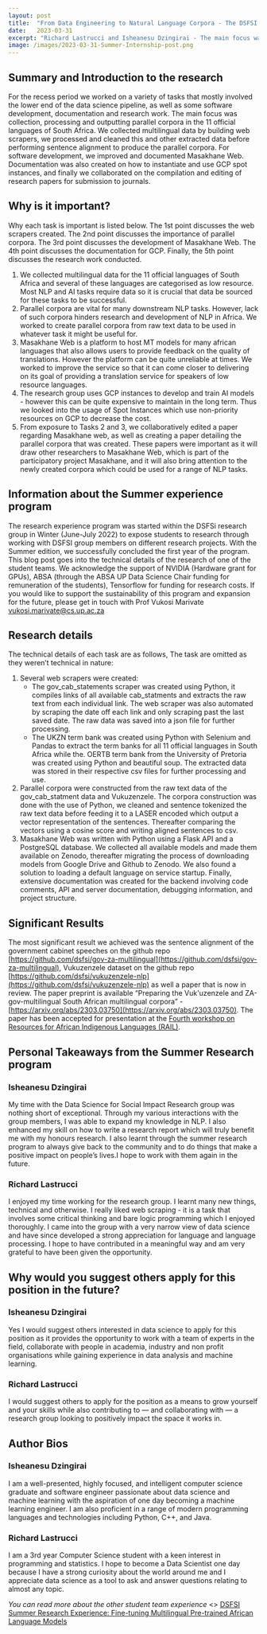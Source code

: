 ```yaml
---
layout: post
title:  "From Data Engineering to Natural Language Corpora - The DSFSI 2022/2023 Summer Internship"
date:   2023-03-31
excerpt: "Richard Lastrucci and Isheanesu Dzingirai - The main focus was collection, processing and creation of parallel corpora in the 11 official languages of South Africa. We collected multilingual data by building web scrapers, we processed and cleaned this and other extracted data before performing sentence alignment to produce the parallel corpora. We also improved and documented Masakhane Web."
image: /images/2023-03-31-Summer-Internship-post.png
---
```


## Summary and Introduction to the research

For the recess period we worked on a variety of tasks that mostly involved the lower end of the data science pipeline, as well as some software development, documentation and research work. The main focus was collection, processing and outputting parallel corpora in the 11 official languages of South Africa. We collected multilingual data by building web scrapers, we processed and cleaned this and other extracted data before performing sentence alignment to produce the parallel corpora. For software development, we improved and documented Masakhane Web. Documentation was also created on how to instantiate and use GCP spot instances, and finally we collaborated on the compilation and editing of research papers for submission to journals.

## Why is it important?

Why each task is important is listed below.  The 1st point discusses the web scrapers created. The 2nd point discusses the importance of parallel corpora. The 3rd point discusses the development of Masakhane Web. The 4th point discusses the documentation for GCP.  Finally, the 5th point discusses the research work conducted.

1. We collected multilingual data for the 11 official languages of South Africa and several of these languages are categorised as low resource. Most NLP and AI tasks require data so it is crucial that data be sourced for these tasks to be successful.
2. Parallel corpora are vital for many downstream NLP tasks. However, lack of such corpora hinders research and development of NLP in Africa. We worked to create parallel corpora from raw text data to be used in whatever task it might be useful for.
3. Masakhane Web is a platform to host MT models for many african languages that also allows users to provide feedback on the quality of translations. However the platform can be quite unreliable at times. We worked to improve the service so that it can come closer to delivering on its goal of providing a translation service for speakers of low resource languages.
4. The research group uses GCP instances to develop and train AI models - however this can be quite expensive to maintain in the long term. Thus we looked into the usage of Spot Instances which use non-priority resources on GCP to decrease the cost.
5. From exposure to Tasks 2 and 3, we collaboratively edited a paper regarding Masakhane web, as well as creating a paper detailing the parallel corpora that was created. These papers were important as it will draw other researchers to Masakhane Web, which is part of the participatory project Masakhane, and it will also bring attention to the newly created corpora which could be used for a range of NLP tasks.

## Information about the Summer experience program

The research experience program was started within the DSFSi research group in Winter (June-July 2022) to expose students to research through working with DSFSI group members on different research projects. With the Summer edition, we successfully concluded the first year of the program. This blog post goes into the technical details of the research of one of the student teams. We acknowledge the support of NVIDIA (Hardware grant for GPUs), ABSA (through the ABSA UP Data Science Chair funding for remuneration of the students), Tensorflow for funding for research costs. If you would like to support the sustainability of this program and expansion for the future, please get in touch with Prof Vukosi Marivate vukosi.marivate@cs.up.ac.za

## Research details

The technical details of each task are as follows, The task are omitted as they weren’t technical in nature:

1. Several web scrapers were created:
    * The gov_cab_statements scraper was created using Python, it compiles links of all available cab_statments and extracts the raw text from each individual link. The web scraper was also automated by scraping the date off each link and only scraping past the last saved date. The raw data was saved into a json file for further processing.
    * The UKZN term bank was created using Python with Selenium and Pandas to extract the term banks for all 11 official languages in South Africa while the.  OERTB term bank from the University of Pretoria was created using Python and beautiful soup. The extracted data was stored in their respective csv files for further processing and use.
2. Parallel corpora were constructed from the raw text data of the gov_cab_statment data and Vukuzenzele. The corpora construction was done with the use of Python, we cleaned and sentence tokenized the raw text data before feeding it to a LASER encoded which output a vector representation of the sentences. Thereafter comparing the vectors using a cosine score and writing aligned sentences to csv.
3. Masakhane Web was written with Python using a Flask API and a PostgreSQL database. We collected  all available models and made them available on Zenodo, thereafter migrating the process of downloading models from Google Drive and Github to Zenodo. We also found a solution to loading a default language on service startup. Finally, extensive documentation was created for the backend involving code comments, API and server documentation, debugging information, and project structure.

## Significant Results

The most significant result we achieved was the sentence alignment of the government cabinet speeches on the github repo [https://github.com/dsfsi/gov-za-multilingual](https://github.com/dsfsi/gov-za-multilingual),  Vukuzenzele dataset on the github repo [https://github.com/dsfsi/vukuzenzele-nlp](https://github.com/dsfsi/vukuzenzele-nlp) as well a paper that is now in review. The paper preprint is available “Preparing the Vuk'uzenzele and ZA-gov-multilingual South African multilingual corpora” - [https://arxiv.org/abs/2303.03750](https://arxiv.org/abs/2303.03750). The paper has been accepted for presentation at the [Fourth workshop on Resources for African Indigenous Languages (RAIL)](https://sadilar.org/index.php/en/2/374).

## Personal Takeaways from the Summer Research program

### Isheanesu Dzingirai

My time with the Data Science for Social Impact Research group was nothing short of exceptional. Through my various interactions with the group members, I was able to expand my knowledge in NLP. I also enhanced my skill on how to write a research report which will truly benefit me with my honours research. I also learnt through the summer research program to always give back to the community and to do things that make a positive impact on people’s lives.I hope to work with them again in the future.

### Richard Lastrucci

I enjoyed my time working for the research group. I learnt many new things, technical and otherwise. I really liked web scraping - it is a task that involves some critical thinking and bare logic programming which I enjoyed thoroughly. I came into the group with a very narrow view of data science and have since developed a strong appreciation for language and language processing. I hope to have contributed in a meaningful way and am very grateful to have been given the opportunity.

## Why would you suggest others apply for this position in the future?

### Isheanesu Dzingirai

Yes I would suggest others interested in data science to apply for this position as it provides the opportunity to work with a team of experts in the field, collaborate with people in academia, industry and non profit organisations while gaining experience in data analysis and machine learning.

### Richard Lastrucci

I would suggest others to apply for the position as a means to grow yourself and your skills while also contributing to — and collaborating with — a research group looking to positively impact the space it works in.

## Author Bios

### Isheanesu Dzingirai

I am a well-presented, highly focused, and intelligent computer science graduate and software engineer passionate about data science and machine learning with the aspiration of one day becoming a machine learning engineer. I am also proficient in a range of modern programming languages and technologies including Python, C++, and Java.

### Richard Lastrucci

I am a 3rd year Computer Science student with a keen interest in programming and statistics. I hope to become a Data Scientist one day because I have a strong curiosity about the world around me and I appreciate data science as a tool to ask and answer questions relating to almost any topic.

*You can read more about the other student team experience* <> [DSFSI Summer Research Experience: Fine-tuning Multilingual Pre-trained African Language Models](https://dsfsi.github.io/blog/Fiskani-Rozina-internship/)
